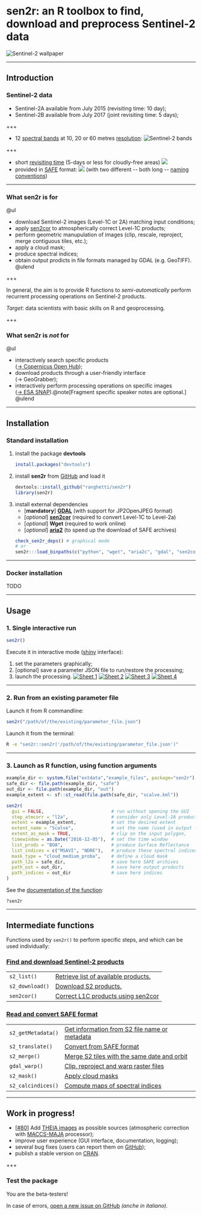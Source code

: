 # **sen2r**: an R toolbox to find, download and preprocess Sentinel-2 data
![Sentinel-2 wallpaper](https://www.esa.int/var/esa/storage/images/esa_multimedia/images/2015/02/colour_vision_for_copernicus/15250391-1-eng-GB/Colour_vision_for_Copernicus.jpg)

---

## Introduction

### Sentinel-2 data
- Sentinel-2A available from July 2015 (revisiting time: 10 day);
- Sentinel-2B available from July 2017 (joint revisiting time: 5 days);

+++

- 12 [spectral bands](https://sentinel.esa.int/web/sentinel/user-guides/sentinel-2-msi/resolutions/radiometric) at 10, 20 or 60 metres [resolution](https://sentinel.esa.int/web/sentinel/user-guides/sentinel-2-msi/resolutions/spatial):
![Sentinel-2 bands](https://landsat.gsfc.nasa.gov/wp-content/uploads/2015/06/Landsat.v.Sentinel-2.png)

+++

- short [revisiting time](https://sentinel.esa.int/web/sentinel/user-guides/sentinel-2-msi/revisit-coverage) (5-days or less for cloudly-free areas)
![](https://sentinel.esa.int/documents/247904/3394924/Figure-2.jpg)
- provided in [SAFE](https://sentinel.esa.int/web/sentinel/user-guides/sentinel-2-msi/data-formats) format:
![](https://sentinel.esa.int/documents/247904/266422/Sentinel-2_Data_Formats_Figure_1.jpg)
(with two different -- both long -- [naming conventions](https://sentinel.esa.int/web/sentinel/user-guides/sentinel-2-msi/naming-convention))

---

### What **sen2r** is for
@ul
- download Sentinel-2 images (Level-1C or 2A) matching input conditions;
- apply [sen2cor](http://step.esa.int/main/third-party-plugins-2/sen2cor) to atmospherically correct Level-1C products;
- perform geometric manupulation of images (clip, rescale, reproject, merge contiguous tiles, etc.);
- apply a cloud mask;
- produce spectral indices;
- obtain output prodicts in file formats managed by GDAL (e.g. GeoTIFF).
@ulend

+++

In general, the aim is to provide R functions to *semi-automatically* perform recurrent processing operations on Sentinel-2 products.

_Target_: data scientists with basic skills on R and geoprocessing.

+++

### What **sen2r** is *not* for
@ul
- interactively search specific products<br/>([&rightarrow; Copernicus Open Hub](https://scihub.copernicus.eu/dhus));
- download products through a user-friendly interface<br/>(&rightarrow; GeoGrabber);
- interactively perform processing operations on specific images<br/>([&rightarrow; ESA SNAP](http://step.esa.int/main/toolboxes/snap)).@note[Fragment specific speaker notes are optional.]
@ulend

---

## Installation

### Standard installation
1. install the package **devtools**
    ```r
    install.packages("devtools")
    ```
2. install **sen2r** from [GitHub](https://github.com/ranghetti/sen2r) and load it
    ```r
    devtools::install_github("ranghetti/sen2r")
    library(sen2r)
    ```
3. install external dependencies
    - [**mandatory**] [**GDAL**](http://www.gdal.org/)  (with support for JP2OpenJPEG format) 
    - [*optional*] [**sen2cor**](http://step.esa.int/main/third-party-plugins-2/sen2cor) (required to convert Level-1C to Level-2a)
    - [*optional*] **Wget** (required to work online)
    - [*optional*] [**aria2**](https://aria2.github.io/) (to speed up the download of SAFE archives)
    ```r
    check_sen2r_deps() # graphical mode
    # or
    sen2r:::load_binpaths(c("python", "wget", "aria2c", "gdal", "sen2cor")) # automatic mode
    ```

---

### Docker installation
TODO

---

## Usage

### 1. Single interactive run
```r
sen2r()
```
Execute it in interactive mode ([shiny](https://shiny.rstudio.com) interface):
1. set the parameters graphically;
2. [optional] save a parameter JSON file to run/restore the processing;
3. launch the processing.
[![Sheet 1](https://raw.githubusercontent.com/ranghetti/sen2r/devel/man/figures/sen2r_gui_sheet1_small.png)<!-- .element height="20%" width="20%" -->](https://raw.githubusercontent.com/ranghetti/sen2r/devel/man/figures/sen2r_gui_sheet1.jpg) [![Sheet 2](https://raw.githubusercontent.com/ranghetti/sen2r/devel/man/figures/sen2r_gui_sheet2_small.png)<!-- .element height="20%" width="20%" -->](https://raw.githubusercontent.com/ranghetti/sen2r/devel/man/figures/sen2r_gui_sheet2.jpg) [![Sheet 3](https://raw.githubusercontent.com/ranghetti/sen2r/devel/man/figures/sen2r_gui_sheet3_small.png)<!-- .element height="20%" width="20%" -->](https://raw.githubusercontent.com/ranghetti/sen2r/devel/man/figures/sen2r_gui_sheet3.jpg) [![Sheet 4](https://raw.githubusercontent.com/ranghetti/sen2r/devel/man/figures/sen2r_gui_sheet4_small.png)<!-- .element height="20%" width="20%" -->](https://raw.githubusercontent.com/ranghetti/sen2r/devel/man/figures/sen2r_gui_sheet4.jpg)

---

### 2. Run from an existing parameter file
Launch it from R commandline:
```r
sen2r("/path/of/the/existing/parameter_file.json")
```
Launch it from the terminal:
```bash
R -e "sen2r::sen2r('/path/of/the/existing/parameter_file.json')"
```

---

### 3. Launch as R function, using function arguments

```r
example_dir <- system.file("extdata","example_files", package="sen2r")
safe_dir <- file.path(example_dir, "safe")
out_dir <- file.path(example_dir, "out")
example_extent <- sf::st_read(file.path(safe_dir, "scalve.kml"))

sen2r(
  gui = FALSE,                         # run without opening the GUI
  step_atmcorr = "l2a",                # consider only Level-2A products
  extent = example_extent,             # set the desired extent
  extent_name = "Scalve",              # set the name (used in output files)
  extent_as_mask = TRUE,               # clip on the input polygon,
  timewindow = as.Date("2016-12-05"),  # set the time window
  list_prods = "BOA",                  # produce Surface Reflectance
  list_indices = c("MSAVI", "NDRE"),   # produce these spectral indices
  mask_type = "cloud_medium_proba",    # define a cloud mask
  path_l2a = safe_dir,                 # save here SAFE archives
  path_out = out_dir,                  # save here output products
  path_indices = out_dir               # save here indices
)
```

See the [documentation of the function](https://ranghetti.github.io/sen2r/reference/sen2r.html):
```{r, eval = FALSE}
?sen2r
```

---

## Intermediate functions
Functions used by `sen2r()` to perform specific steps, and which can be used individually:

### [Find and download Sentinel-2 products](https://ranghetti.github.io/sen2r/reference/index.html#section-find-and-download-sentinel-products)
| | |
---|---
`s2_list()` | [Retrieve list of available products.](https://ranghetti.github.io/sen2r/reference/s2_list.html)
`s2_download()` | [Download S2 products.](https://ranghetti.github.io/sen2r/reference/s2_download.html)
`sen2cor()` | [Correct L1C products using sen2cor](https://ranghetti.github.io/sen2r/reference/sen2cor.html)

### [Read and convert SAFE format](https://ranghetti.github.io/sen2r/reference/index.html#section-read-and-convert-safe-format)

| | |
---|---
`s2_getMetadata()` | [Get information from S2 file name or metadata](https://ranghetti.github.io/sen2r/reference/s2_getMetadata.html)
`s2_translate()` | [Convert from SAFE format](https://ranghetti.github.io/sen2r/reference/s2_translate.html)
`s2_merge()` | [Merge S2 tiles with the same date and orbit](https://ranghetti.github.io/sen2r/reference/s2_merge.html)
`gdal_warp()` | [Clip, reproject and warp raster files](https://ranghetti.github.io/sen2r/reference/gdal_warp.html)
`s2_mask()` | [Apply cloud masks](https://ranghetti.github.io/sen2r/reference/s2_mask.html)
`s2_calcindices()` | [Compute maps of spectral indices](https://ranghetti.github.io/sen2r/reference/s2_calcindices.html)

---

## Work in progress!
- [[#80](https://github.com/ranghetti/sen2r/issues/80)] Add [THEIA images](http://www.theia-land.fr/en/products/sentinel-2-surface-reflectance) as possible sources (atmospheric correction with [MACCS-MAJA](http://www.cesbio.ups-tlse.fr/multitemp/?p=6203) processor);
- improve user experience (GUI interface, documentation, logging);
- several bug fixes (users can report them on [GitHub](https://github.com/ranghetti/sen2r/issues));
- publish a stable version on [CRAN](https://cran.r-project.org).

+++

### Test the package

You are the beta-testers!

In case of errors, [open a new issue on GitHub](https://github.com/ranghetti/sen2r/issues)
*(anche in italiano)*.


